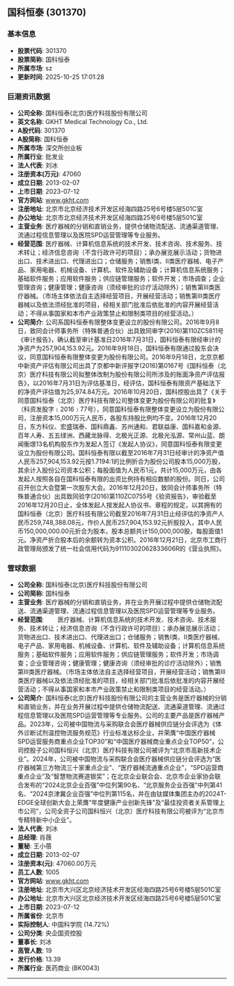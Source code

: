 ## 国科恒泰 (301370)

### 基本信息

- **股票代码**: 301370
- **股票简称**: 国科恒泰
- **所属市场**: sz
- **更新时间**: 2025-10-25 17:01:28

### 巨潮资讯数据

- **公司全称**: 国科恒泰(北京)医疗科技股份有限公司
- **英文名称**: GKHT Medical Technology Co., Ltd.
- **A股代码**: 301370
- **A股简称**: 国科恒泰
- **所属市场**: 深交所创业板
- **所属行业**: 批发业
- **法人代表**: 刘冰
- **注册资本(万元)**: 47060
- **成立日期**: 2013-02-07
- **上市日期**: 2023-07-12
- **官方网站**: www.gkht.com
- **注册地址**: 北京市北京经济技术开发区经海四路25号6号楼5层501C室
- **办公地址**: 北京市北京经济技术开发区经海四路25号6号楼5层501C室
- **主营业务**: 医疗器械的分销和直销业务，提供仓储物流配送、流通渠道管理、流通过程信息管理以及医院SPD运营管理等专业服务。
- **经营范围**: 医疗器械、计算机信息系统的技术开发、技术咨询、技术服务、技术转让；经济信息咨询（不含行政许可的项目）；承办展览展示活动；货物进出口、技术进出口、代理进出口；仓储服务；销售I类、II类医疗器械、电子产品、家用电器、机械设备、计算机、软件及辅助设备；计算机信息系统服务；基础软件服务；应用软件服务；供应链管理服务；软件开发；市场调查；企业管理咨询；健康管理；健康咨询（须经审批的诊疗活动除外）；销售第III类医疗器械。（市场主体依法自主选择经营项目，开展经营活动；销售第III类医疗器械以及依法须经批准的项目，经相关部门批准后依批准的内容开展经营活动；不得从事国家和本市产业政策禁止和限制类项目的经营活动。）
- **公司简介**: 公司系国科恒泰有限整体变更设立的股份有限公司。2016年9月8日，致同会计师事务所（特殊普通合伙）出具致同审字(2016)第110ZC5811号《审计报告》，确认截至审计基准日2016年7月31日，国科恒泰有限经审计的净资产为257,904,153.92元。2016年9月18日，国科恒泰有限通过股东会决议，同意国科恒泰有限整体变更为股份有限公司。2016年9月18日，北京京都中新资产评估有限公司出具了京都中新评报字(2016)第0167号《国科恒泰（北京）医疗科技有限公司拟整体改制为股份有限公司所涉及的账面净资产评估报告》，以2016年7月31日为评估基准日，经评估，国科恒泰有限资产基础法下的净资产评估值为25,974.84万元。2016年10月20日，国科控股出具了《关于同意国科恒泰（北京）医疗科技有限公司整体变更为股份有限公司的批复》（科资发股字﹝2016﹞77号），同意国科恒泰有限整体变更设立为股份有限公司，注册资本15,000万元人民币，各股东持股比例均不变。2016年12月20日，东方科仪、宏盛瑞泰、国科鼎鑫、苏州通和、君联益康、国科嘉和金源、百年人寿、五五绿洲、西藏龙脉得、北极光正源、北极光泓源、常州山蓝、朗闻衡璟13名机构股东作为发起人签订《发起人协议》，同意国科恒泰有限变更设立为股份有限公司。国科恒泰有限以截至2016年7月31日经审计的净资产值人民币257,904,153.92元按1.7194:1的比例折合为股份公司股本15,000万股，其余计入股份公司资本公积；每股面值为人民币1元，共计15,000万元，由各发起人按照各自在国科恒泰有限的出资比例持有相应数额的股份。同日，公司召开创立大会暨第一次股东大会。2016年12月20日，致同会计师事务所（特殊普通合伙）出具致同验字(2016)第110ZC0755号《验资报告》，审验截至2016年12月20日止，全体发起人按发起人协议书、章程的规定，以其拥有的国科恒泰（北京）医疗科技有限公司截至2016年7月31日止经评估的净资产人民币259,748,388.08元，作价人民币257,904,153.92元折股投入，其中人民币150,000,000.00元折合为股本，股本总额共计150,000,000股，每股面值1元。净资产折合股本后的余额转为资本公积。2016年12月21日，北京市工商行政管理局颁发了统一社会信用代码为91110302062833606R的《营业执照》。

### 雪球数据

- **公司全称**: 国科恒泰(北京)医疗科技股份有限公司
- **公司简称**: 国科恒泰
- **主营业务**: 医疗器械的分销和直销业务，并在业务开展过程中提供仓储物流配送、流通渠道管理、流通过程信息管理以及医院SPD运营管理等专业服务。
- **经营范围**: 　　医疗器械、计算机信息系统的技术开发、技术咨询、技术服务、技术转让；经济信息咨询（不含行政许可的项目）；承办展览展示活动；货物进出口、技术进出口、代理进出口；仓储服务；销售I类、II类医疗器械、电子产品、家用电器、机械设备、计算机、软件及辅助设备；计算机信息系统服务；基础软件服务；应用软件服务；供应链管理服务；软件开发；市场调查；企业管理咨询；健康管理；健康咨询（须经审批的诊疗活动除外）；销售第III类医疗器械。（市场主体依法自主选择经营项目，开展经营活动；销售第III类医疗器械以及依法须经批准的项目，经相关部门批准后依批准的内容开展经营活动；不得从事国家和本市产业政策禁止和限制类项目的经营活动。）
- **公司简介**: 国科恒泰(北京)医疗科技股份有限公司的主营业务是医疗器械的分销和直销业务，并在业务开展过程中提供仓储物流配送、流通渠道管理、流通过程信息管理以及医院SPD运营管理等专业服务。公司的主要产品是医疗器械产品。2023年，公司被中国物流与采购联合会医疗器械供应链分会评选为《体外诊断试剂温控物流服务规范》行业标准达标企业，并荣膺“中国医疗器械SPD运营服务商重点企业TOP30”和“中国医疗器械商业重点企业TOP50”，公司控股子公司国科恒兴（北京）医疗科技有限公司被评为“北京市高新技术企业”。2024年，公司被中国物流与采购联合会医疗器械供应链分会评选为“医疗器械第三方物流三十家重点企业”、“医疗器械流通重点企业”，“SPD运营商重点企业”及“智慧物流赛道银奖”；在北京企业联合会、北京市企业家协会联合发布的“2024北京企业百强”中位列第90名、“北京服务企业百强”中列第41名、“2024京津冀企业百强”中位列第115名，并在由钛媒体集团主办的2024T-EDGE全球创新大会上荣膺“年度健康产业创新先锋”及“最佳投资者关系管理上市公司”，公司全资子公司国科恒兴（北京）医疗科技有限公司被评为“北京市专精特新中小企业”。
- **法人代表**: 刘冰
- **总经理**: 肖薇
- **董秘**: 王小蓓
- **成立日期**: 2013-02-07
- **注册资本(元)**: 47060.00万元
- **员工人数**: 1005
- **官方网站**: www.gkht.com
- **注册地址**: 北京市大兴区北京经济技术开发区经海四路25号6号楼5层501C室
- **办公地址**: 北京市大兴区北京经济技术开发区经海四路25号6号楼5层501C室
- **上市日期**: 2023-07-12
- **所属省份**: 北京市
- **实际控制人**: 中国科学院 (14.72%)
- **公司分类**: 央企国资控股
- **董事长**: 刘冰
- **高管人数**: 19
- **发行价格**: 13.39
- **所属行业**: 医药商业 (BK0043)

---